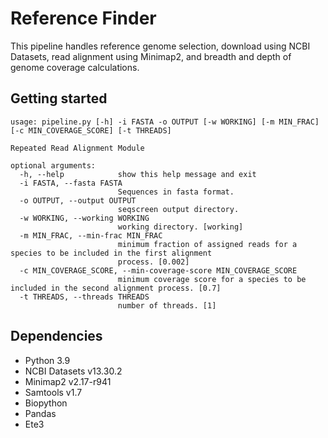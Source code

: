 # Reference Finder

This pipeline handles reference genome selection, download using NCBI Datasets, read alignment using Minimap2, and breadth and depth of genome coverage calculations.

## Getting started

```
usage: pipeline.py [-h] -i FASTA -o OUTPUT [-w WORKING] [-m MIN_FRAC] [-c MIN_COVERAGE_SCORE] [-t THREADS]

Repeated Read Alignment Module

optional arguments:
  -h, --help            show this help message and exit
  -i FASTA, --fasta FASTA
                        Sequences in fasta format.
  -o OUTPUT, --output OUTPUT
                        seqscreen output directory.
  -w WORKING, --working WORKING
                        working directory. [working]
  -m MIN_FRAC, --min-frac MIN_FRAC
                        minimum fraction of assigned reads for a species to be included in the first alignment
                        process. [0.002]
  -c MIN_COVERAGE_SCORE, --min-coverage-score MIN_COVERAGE_SCORE
                        minimum coverage score for a species to be included in the second alignment process. [0.7]
  -t THREADS, --threads THREADS
                        number of threads. [1]
```

## Dependencies

- Python 3.9
- NCBI Datasets v13.30.2
- Minimap2 v2.17-r941
- Samtools v1.7
- Biopython
- Pandas
- Ete3
